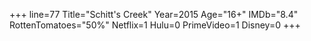 +++
line=77
Title="Schitt's Creek"
Year=2015
Age="16+"
IMDb="8.4"
RottenTomatoes="50%"
Netflix=1
Hulu=0
PrimeVideo=1
Disney=0
+++

